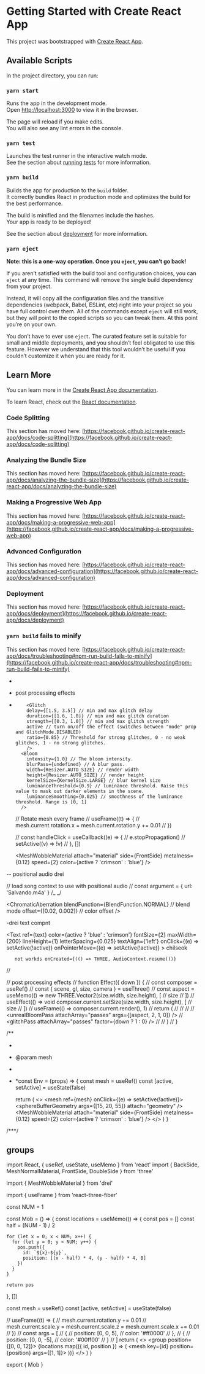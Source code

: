 # Getting Started with Create React App

This project was bootstrapped with [Create React App](https://github.com/facebook/create-react-app).

## Available Scripts

In the project directory, you can run:

### `yarn start`

Runs the app in the development mode.\
Open [http://localhost:3000](http://localhost:3000) to view it in the browser.

The page will reload if you make edits.\
You will also see any lint errors in the console.

### `yarn test`

Launches the test runner in the interactive watch mode.\
See the section about [running tests](https://facebook.github.io/create-react-app/docs/running-tests) for more information.

### `yarn build`

Builds the app for production to the `build` folder.\
It correctly bundles React in production mode and optimizes the build for the best performance.

The build is minified and the filenames include the hashes.\
Your app is ready to be deployed!

See the section about [deployment](https://facebook.github.io/create-react-app/docs/deployment) for more information.

### `yarn eject`

**Note: this is a one-way operation. Once you `eject`, you can’t go back!**

If you aren’t satisfied with the build tool and configuration choices, you can `eject` at any time. This command will remove the single build dependency from your project.

Instead, it will copy all the configuration files and the transitive dependencies (webpack, Babel, ESLint, etc) right into your project so you have full control over them. All of the commands except `eject` will still work, but they will point to the copied scripts so you can tweak them. At this point you’re on your own.

You don’t have to ever use `eject`. The curated feature set is suitable for small and middle deployments, and you shouldn’t feel obligated to use this feature. However we understand that this tool wouldn’t be useful if you couldn’t customize it when you are ready for it.

## Learn More

You can learn more in the [Create React App documentation](https://facebook.github.io/create-react-app/docs/getting-started).

To learn React, check out the [React documentation](https://reactjs.org/).

### Code Splitting

This section has moved here: [https://facebook.github.io/create-react-app/docs/code-splitting](https://facebook.github.io/create-react-app/docs/code-splitting)

### Analyzing the Bundle Size

This section has moved here: [https://facebook.github.io/create-react-app/docs/analyzing-the-bundle-size](https://facebook.github.io/create-react-app/docs/analyzing-the-bundle-size)

### Making a Progressive Web App

This section has moved here: [https://facebook.github.io/create-react-app/docs/making-a-progressive-web-app](https://facebook.github.io/create-react-app/docs/making-a-progressive-web-app)

### Advanced Configuration

This section has moved here: [https://facebook.github.io/create-react-app/docs/advanced-configuration](https://facebook.github.io/create-react-app/docs/advanced-configuration)

### Deployment

This section has moved here: [https://facebook.github.io/create-react-app/docs/deployment](https://facebook.github.io/create-react-app/docs/deployment)

### `yarn build` fails to minify

This section has moved here: [https://facebook.github.io/create-react-app/docs/troubleshooting#npm-run-build-fails-to-minify](https://facebook.github.io/create-react-app/docs/troubleshooting#npm-run-build-fails-to-minify)

-
- post processing effects
- <EffectComposer>
          <ChromaticAberration offset={[-0.002, 0.002]} />
  </EffectComposer>

          <Glitch
          delay={[1.5, 3.5]} // min and max glitch delay
          duration={[1.6, 1.0]} // min and max glitch duration
          strength={[0.3, 1.0]} // min and max glitch strength
          active // turn on/off the effect (switches between "mode" prop and GlitchMode.DISABLED)
          ratio={0.85} // Threshold for strong glitches, 0 - no weak glitches, 1 - no strong glitches.
          />
        <Bloom
          intensity={1.0} // The bloom intensity.
          blurPass={undefined} // A blur pass.
          width={Resizer.AUTO_SIZE} // render width
          height={Resizer.AUTO_SIZE} // render height
          kernelSize={KernelSize.LARGE} // blur kernel size
          luminanceThreshold={0.9} // luminance threshold. Raise this value to mask out darker elements in the scene.
          luminanceSmoothing={0.025} // smoothness of the luminance threshold. Range is [0, 1]
        />

  // Rotate mesh every frame
  // useFrame((t) => {
  // mesh.current.rotation.x = mesh.current.rotation.y += 0.01
  // })

  // const handleClick = useCallback((e) => {
  // e.stopPropagation()
  // setActive((v) => !v)
  // }, [])

  <MeshWobbleMaterial
  attach="material"
  side={FrontSide}
  metalness={0.12}
  speed={2}
  color={active ? 'crimson' : 'blue'}
  />

    <meshNormalMaterial attach="material" />

-- positional audio drei

// load song context to use with positional audio
// const argument = { url: 'Salvando.m4a' }
/_ <PositionalAudio url={argument.url} /> _/

<ChromaticAberration
blendFunction={BlendFunction.NORMAL} // blend mode
offset={[0.02, 0.002]} // color offset
/>

-drei text compnt

<Text
ref={text}
color={active ? 'blue' : 'crimson'}
fontSize={2}
maxWidth={200}
lineHeight={1}
letterSpacing={0.025}
textAlign={'left'}
onClick={(e) => setActive(!active)}
onPointerMove={(e) => setActive(!active)} >
chilseok
<MeshDistortMaterial speed={10} factor={2} />
</Text>

       not workds onCreated={(() => THREE, AudioContext.resume())}

//

// post processing effects
// function Effect({ down }) {
// const composer = useRef()
// const { scene, gl, size, camera } = useThree()
// const aspect = useMemo(() => new THREE.Vector2(size.width, size.height), [
// size
// ])
// useEffect(() => void composer.current.setSize(size.width, size.height), [
// size
// ])
// useFrame(() => composer.current.render(), 1)
// return (
// <effectComposer ref={composer} args={[gl]}>
// <renderPass attachArray="passes" scene={scene} camera={camera} />
// <waterPass attachArray="passes" factor={1.5} />
// <unrealBloomPass attachArray="passes" args={[aspect, 2, 1, 0]} />
// <glitchPass attachArray="passes" factor={down ? 1 : 0} />
// </effectComposer>
// )
// }

/\*\*

-
- @param mesh
-
- \*const Env = (props) => {
  const mesh = useRef()
  const [active, setActive] = useState(false)

  return (
  <>
  <mesh ref={mesh} onClick={(e) => setActive(!active)}>
  <sphereBufferGeometry args={[15, 20, 55]} attach="geometry" />
  <MeshWobbleMaterial
  attach="material"
  side={FrontSide}
  metalness={0.12}
  speed={2}
  color={active ? 'crimson' : 'blue'}
  />
  </mesh>
  </>
  )
  }

/\*\*\*/

## groups

import React, { useRef, useState, useMemo } from 'react'
import { BackSide, MeshNormalMaterial, FrontSide, DoubleSide } from 'three'

import { MeshWobbleMaterial } from 'drei'

import { useFrame } from 'react-three-fiber'

const NUM = 1

const Mob = () => {
const locations = useMemo(() => {
const pos = []
const half = (NUM - 1) / 2

    for (let x = 0; x < NUM; x++) {
      for (let y = 0; y < NUM; y++) {
        pos.push({
          id: `${x}-${y}`,
          position: [(x - half) * 4, (y - half) * 4, 0]
        })
      }
    }

    return pos

}, [])

const mesh = useRef()
const [active, setActive] = useState(false)

// useFrame((t) => {
// mesh.current.rotation.y += 0.01
// mesh.current.scale.y = mesh.current.scale.z = mesh.current.scale.x += 0.01
// })
// const args = [
// {
// position: [0, 0, 5],
// color: '#ff0000'
// },
// {
// position: [0, 0, -5],
// color: '#00ff00'
// }
// ]
return (
<>
<group position={[0, 0, 12]}>
{locations.map(({ id, position }) => (
<mesh key={id} position={position} args={[1, 1]}>
<coneBufferGeometry attach="geometry" />
<meshNormalMaterial attach="material" color="white" wireframe />
</mesh>
))}
</group>
</>
)
}

export { Mob }
